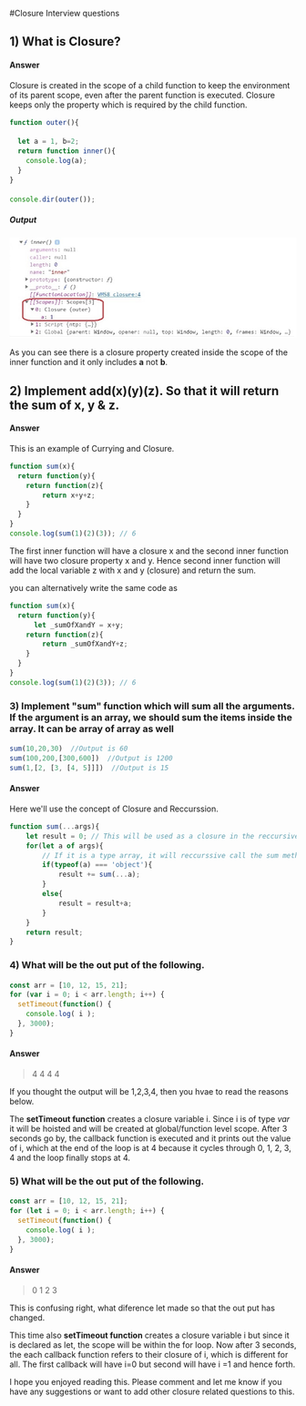 #Closure Interview questions

## 1) What is Closure?
#### Answer
Closure is created in the scope of a child function to keep the environment of its parent scope, even after the parent function is executed. Closure keeps only the property which is required by the child function.

```javascript
function outer(){

  let a = 1, b=2;
  return function inner(){
    console.log(a);
  }
}

console.dir(outer());
```
##### Output
![Image of Closure](https://github.com/codewithNabajyot/InterviewQuestions/blob/master/JavaScript/Images/Closure1.jpg)

As you can see there is a closure property created inside the scope of the inner function and it only includes **a** not **b**.  

## 2) Implement add(x)(y)(z). So that it will return the sum of x, y & z.
#### Answer
This is an example of Currying and Closure. 
```javascript
function sum(x){  
  return function(y){
    return function(z){
        return x+y+z;
    }
  }
}
console.log(sum(1)(2)(3)); // 6
```
The first inner function will have a closure x and the second inner function will have two closure property x and y. Hence second inner function will add the local variable z with  x and y (closure) and return the sum.

you can alternatively write the same code as 
```javascript
function sum(x){  
  return function(y){
      let _sumOfXandY = x+y;
    return function(z){
        return _sumOfXandY+z;
    }
  }
}
console.log(sum(1)(2)(3)); // 6
```

### 3) Implement "sum" function which will sum all the arguments. If the argument is an array, we should sum the items inside the array. It can be array of array as well
```javascript
sum(10,20,30)  //Output is 60
sum(100,200,[300,600])  //Output is 1200
sum(1,[2, [3, [4, 5]]])  //Output is 15
```
#### Answer
Here we'll use the concept of Closure and Reccurssion.
```javascript
function sum(...args){
    let result = 0; // This will be used as a closure in the reccursive methods.
    for(let a of args){
        // If it is a type array, it will reccurssive call the sum method.
        if(typeof(a) === 'object'){  
            result += sum(...a);
        }
        else{
            result = result+a;
        }
    }
    return result;
}
```

### 4) What will be the out put of the following.
```javascript
const arr = [10, 12, 15, 21];
for (var i = 0; i < arr.length; i++) {
  setTimeout(function() {
    console.log( i );
  }, 3000);
}
```
#### Answer
> 4
> 4
> 4
> 4

If you thought the output will be 1,2,3,4, then you hvae to read the reasons below.

The **setTimeout function** creates a closure variable i. Since i is of type *var* it will be hoisted and will be created at global/function level scope. After 3 seconds go by, the callback function is executed and it prints out the value of i, which at the end of the loop is at 4 because it cycles through 0, 1, 2, 3, 4 and the loop finally stops at 4.

### 5) What will be the out put of the following.
```javascript
const arr = [10, 12, 15, 21];
for (let i = 0; i < arr.length; i++) {
  setTimeout(function() {
    console.log( i );
  }, 3000);
}
```
#### Answer
> 0
> 1
> 2
> 3

This is confusing right, what diference let made so that the out put has changed.

This time also **setTimeout function** creates a closure variable i but since it is declared as let, the scope will be within the for loop. Now after 3 seconds, the each callback function refers to their closure of i, which is different for all. The first callback will have i=0 but second will have i =1 and hence forth.


I hope you enjoyed reading this. Please comment and let me know if you have any suggestions or want to add other closure related questions to this.


